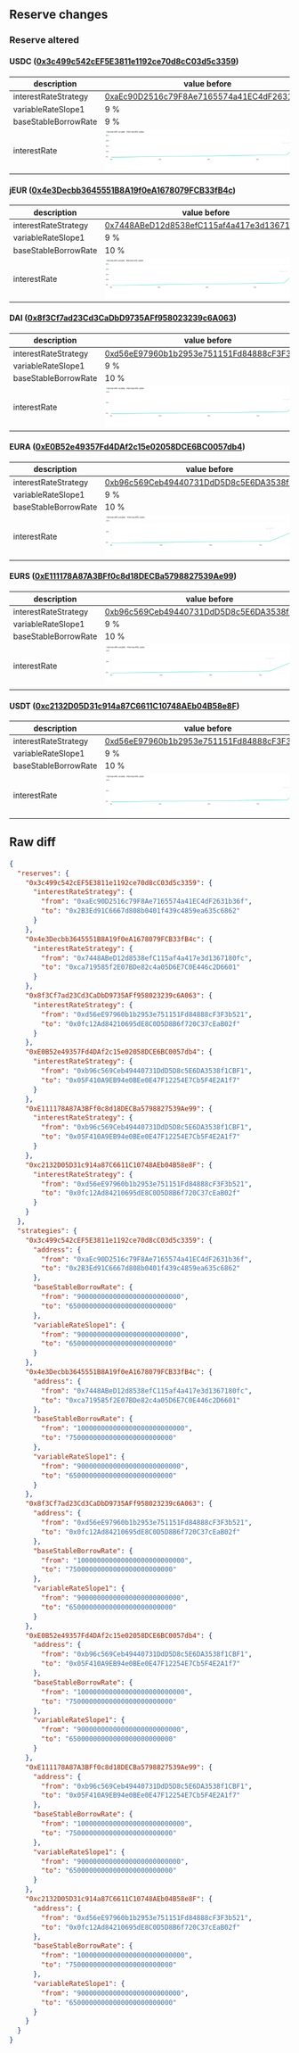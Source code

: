 ## Reserve changes

### Reserve altered

#### USDC ([0x3c499c542cEF5E3811e1192ce70d8cC03d5c3359](https://polygonscan.com/address/0x3c499c542cEF5E3811e1192ce70d8cC03d5c3359))

| description | value before | value after |
| --- | --- | --- |
| interestRateStrategy | [0xaEc90D2516c79F8Ae7165574a41EC4dF2631b36f](https://polygonscan.com/address/0xaEc90D2516c79F8Ae7165574a41EC4dF2631b36f) | [0x2B3Ed91C6667d808b0401f439c4859ea635c6862](https://polygonscan.com/address/0x2B3Ed91C6667d808b0401f439c4859ea635c6862) |
| variableRateSlope1 | 9 % | 6.5 % |
| baseStableBorrowRate | 9 % | 6.5 % |
| interestRate | ![before](/.assets/b1cd93851a146137f6135ff23b2cc3b71e0090d3.svg) | ![after](/.assets/1e41f8f180241d69ead1476a260df0fbfdb9e26b.svg) |

#### jEUR ([0x4e3Decbb3645551B8A19f0eA1678079FCB33fB4c](https://polygonscan.com/address/0x4e3Decbb3645551B8A19f0eA1678079FCB33fB4c))

| description | value before | value after |
| --- | --- | --- |
| interestRateStrategy | [0x7448ABeD12d8538efC115af4a417e3d1367180fc](https://polygonscan.com/address/0x7448ABeD12d8538efC115af4a417e3d1367180fc) | [0xca719585f2E07BDe82c4a05D6E7C0E446c2D6601](https://polygonscan.com/address/0xca719585f2E07BDe82c4a05D6E7C0E446c2D6601) |
| variableRateSlope1 | 9 % | 6.5 % |
| baseStableBorrowRate | 10 % | 7.5 % |
| interestRate | ![before](/.assets/d8ccfe20096019467f76e9e0d977ddef48043aa9.svg) | ![after](/.assets/b2b5f8eacc78ecbeb13bb9295c157b7f88450fed.svg) |

#### DAI ([0x8f3Cf7ad23Cd3CaDbD9735AFf958023239c6A063](https://polygonscan.com/address/0x8f3Cf7ad23Cd3CaDbD9735AFf958023239c6A063))

| description | value before | value after |
| --- | --- | --- |
| interestRateStrategy | [0xd56eE97960b1b2953e751151Fd84888cF3F3b521](https://polygonscan.com/address/0xd56eE97960b1b2953e751151Fd84888cF3F3b521) | [0x0fc12Ad84210695dE8C0D5D8B6f720C37cEaB02f](https://polygonscan.com/address/0x0fc12Ad84210695dE8C0D5D8B6f720C37cEaB02f) |
| variableRateSlope1 | 9 % | 6.5 % |
| baseStableBorrowRate | 10 % | 7.5 % |
| interestRate | ![before](/.assets/91a8fb0f99abea9b8def547797b03b4d59853df3.svg) | ![after](/.assets/68b918cb35dae188b82e084b16a9c8d8adb95c84.svg) |

#### EURA ([0xE0B52e49357Fd4DAf2c15e02058DCE6BC0057db4](https://polygonscan.com/address/0xE0B52e49357Fd4DAf2c15e02058DCE6BC0057db4))

| description | value before | value after |
| --- | --- | --- |
| interestRateStrategy | [0xb96c569Ceb49440731DdD5D8c5E6DA3538f1CBF1](https://polygonscan.com/address/0xb96c569Ceb49440731DdD5D8c5E6DA3538f1CBF1) | [0x05F410A9EB94e0BEe0E47F12254E7Cb5F4E2A1f7](https://polygonscan.com/address/0x05F410A9EB94e0BEe0E47F12254E7Cb5F4E2A1f7) |
| variableRateSlope1 | 9 % | 6.5 % |
| baseStableBorrowRate | 10 % | 7.5 % |
| interestRate | ![before](/.assets/5fa5d8e27fc1c5a4377934fb771fe320591cab9f.svg) | ![after](/.assets/dcc6c05660fbff299c190c17e76c0ac5cc29b112.svg) |

#### EURS ([0xE111178A87A3BFf0c8d18DECBa5798827539Ae99](https://polygonscan.com/address/0xE111178A87A3BFf0c8d18DECBa5798827539Ae99))

| description | value before | value after |
| --- | --- | --- |
| interestRateStrategy | [0xb96c569Ceb49440731DdD5D8c5E6DA3538f1CBF1](https://polygonscan.com/address/0xb96c569Ceb49440731DdD5D8c5E6DA3538f1CBF1) | [0x05F410A9EB94e0BEe0E47F12254E7Cb5F4E2A1f7](https://polygonscan.com/address/0x05F410A9EB94e0BEe0E47F12254E7Cb5F4E2A1f7) |
| variableRateSlope1 | 9 % | 6.5 % |
| baseStableBorrowRate | 10 % | 7.5 % |
| interestRate | ![before](/.assets/5fa5d8e27fc1c5a4377934fb771fe320591cab9f.svg) | ![after](/.assets/dcc6c05660fbff299c190c17e76c0ac5cc29b112.svg) |

#### USDT ([0xc2132D05D31c914a87C6611C10748AEb04B58e8F](https://polygonscan.com/address/0xc2132D05D31c914a87C6611C10748AEb04B58e8F))

| description | value before | value after |
| --- | --- | --- |
| interestRateStrategy | [0xd56eE97960b1b2953e751151Fd84888cF3F3b521](https://polygonscan.com/address/0xd56eE97960b1b2953e751151Fd84888cF3F3b521) | [0x0fc12Ad84210695dE8C0D5D8B6f720C37cEaB02f](https://polygonscan.com/address/0x0fc12Ad84210695dE8C0D5D8B6f720C37cEaB02f) |
| variableRateSlope1 | 9 % | 6.5 % |
| baseStableBorrowRate | 10 % | 7.5 % |
| interestRate | ![before](/.assets/91a8fb0f99abea9b8def547797b03b4d59853df3.svg) | ![after](/.assets/68b918cb35dae188b82e084b16a9c8d8adb95c84.svg) |

## Raw diff

```json
{
  "reserves": {
    "0x3c499c542cEF5E3811e1192ce70d8cC03d5c3359": {
      "interestRateStrategy": {
        "from": "0xaEc90D2516c79F8Ae7165574a41EC4dF2631b36f",
        "to": "0x2B3Ed91C6667d808b0401f439c4859ea635c6862"
      }
    },
    "0x4e3Decbb3645551B8A19f0eA1678079FCB33fB4c": {
      "interestRateStrategy": {
        "from": "0x7448ABeD12d8538efC115af4a417e3d1367180fc",
        "to": "0xca719585f2E07BDe82c4a05D6E7C0E446c2D6601"
      }
    },
    "0x8f3Cf7ad23Cd3CaDbD9735AFf958023239c6A063": {
      "interestRateStrategy": {
        "from": "0xd56eE97960b1b2953e751151Fd84888cF3F3b521",
        "to": "0x0fc12Ad84210695dE8C0D5D8B6f720C37cEaB02f"
      }
    },
    "0xE0B52e49357Fd4DAf2c15e02058DCE6BC0057db4": {
      "interestRateStrategy": {
        "from": "0xb96c569Ceb49440731DdD5D8c5E6DA3538f1CBF1",
        "to": "0x05F410A9EB94e0BEe0E47F12254E7Cb5F4E2A1f7"
      }
    },
    "0xE111178A87A3BFf0c8d18DECBa5798827539Ae99": {
      "interestRateStrategy": {
        "from": "0xb96c569Ceb49440731DdD5D8c5E6DA3538f1CBF1",
        "to": "0x05F410A9EB94e0BEe0E47F12254E7Cb5F4E2A1f7"
      }
    },
    "0xc2132D05D31c914a87C6611C10748AEb04B58e8F": {
      "interestRateStrategy": {
        "from": "0xd56eE97960b1b2953e751151Fd84888cF3F3b521",
        "to": "0x0fc12Ad84210695dE8C0D5D8B6f720C37cEaB02f"
      }
    }
  },
  "strategies": {
    "0x3c499c542cEF5E3811e1192ce70d8cC03d5c3359": {
      "address": {
        "from": "0xaEc90D2516c79F8Ae7165574a41EC4dF2631b36f",
        "to": "0x2B3Ed91C6667d808b0401f439c4859ea635c6862"
      },
      "baseStableBorrowRate": {
        "from": "90000000000000000000000000",
        "to": "65000000000000000000000000"
      },
      "variableRateSlope1": {
        "from": "90000000000000000000000000",
        "to": "65000000000000000000000000"
      }
    },
    "0x4e3Decbb3645551B8A19f0eA1678079FCB33fB4c": {
      "address": {
        "from": "0x7448ABeD12d8538efC115af4a417e3d1367180fc",
        "to": "0xca719585f2E07BDe82c4a05D6E7C0E446c2D6601"
      },
      "baseStableBorrowRate": {
        "from": "100000000000000000000000000",
        "to": "75000000000000000000000000"
      },
      "variableRateSlope1": {
        "from": "90000000000000000000000000",
        "to": "65000000000000000000000000"
      }
    },
    "0x8f3Cf7ad23Cd3CaDbD9735AFf958023239c6A063": {
      "address": {
        "from": "0xd56eE97960b1b2953e751151Fd84888cF3F3b521",
        "to": "0x0fc12Ad84210695dE8C0D5D8B6f720C37cEaB02f"
      },
      "baseStableBorrowRate": {
        "from": "100000000000000000000000000",
        "to": "75000000000000000000000000"
      },
      "variableRateSlope1": {
        "from": "90000000000000000000000000",
        "to": "65000000000000000000000000"
      }
    },
    "0xE0B52e49357Fd4DAf2c15e02058DCE6BC0057db4": {
      "address": {
        "from": "0xb96c569Ceb49440731DdD5D8c5E6DA3538f1CBF1",
        "to": "0x05F410A9EB94e0BEe0E47F12254E7Cb5F4E2A1f7"
      },
      "baseStableBorrowRate": {
        "from": "100000000000000000000000000",
        "to": "75000000000000000000000000"
      },
      "variableRateSlope1": {
        "from": "90000000000000000000000000",
        "to": "65000000000000000000000000"
      }
    },
    "0xE111178A87A3BFf0c8d18DECBa5798827539Ae99": {
      "address": {
        "from": "0xb96c569Ceb49440731DdD5D8c5E6DA3538f1CBF1",
        "to": "0x05F410A9EB94e0BEe0E47F12254E7Cb5F4E2A1f7"
      },
      "baseStableBorrowRate": {
        "from": "100000000000000000000000000",
        "to": "75000000000000000000000000"
      },
      "variableRateSlope1": {
        "from": "90000000000000000000000000",
        "to": "65000000000000000000000000"
      }
    },
    "0xc2132D05D31c914a87C6611C10748AEb04B58e8F": {
      "address": {
        "from": "0xd56eE97960b1b2953e751151Fd84888cF3F3b521",
        "to": "0x0fc12Ad84210695dE8C0D5D8B6f720C37cEaB02f"
      },
      "baseStableBorrowRate": {
        "from": "100000000000000000000000000",
        "to": "75000000000000000000000000"
      },
      "variableRateSlope1": {
        "from": "90000000000000000000000000",
        "to": "65000000000000000000000000"
      }
    }
  }
}
```
